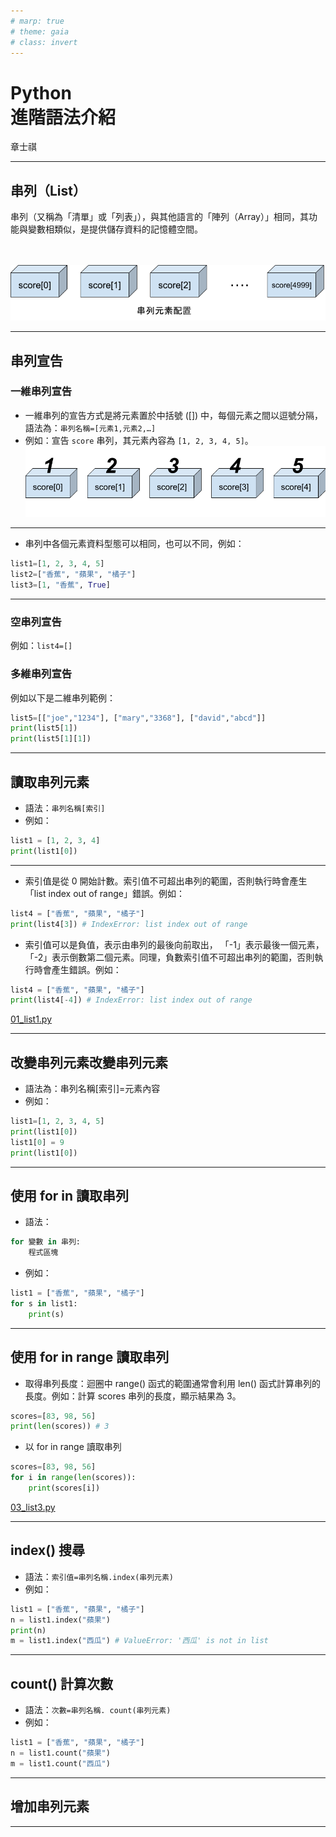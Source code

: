 ```yaml
---
# marp: true
# theme: gaia
# class: invert
---
```


# Python</br>進階語法介紹

章士祺

---

## 串列（List）

串列（又稱為「清單」或「列表」），與其他語言的「陣列（Array）」相同，其功能與變數相類似，是提供儲存資料的記憶體空間。

</br></br>![01_串列元素配置](./icons/01_串列元素配置.png)

---

## 串列宣告

### 一維串列宣告

- 一維串列的宣告方式是將元素置於中括號 ([]) 中，每個元素之間以逗號分隔，語法為：`串列名稱=[元素1,元素2,…]`
- 例如：宣告 `score` 串列，其元素內容為 `[1, 2, 3, 4, 5]`。
![01_串列元素內容](./icons/01_串列元素內容.png)

---

- 串列中各個元素資料型態可以相同，也可以不同，例如：

```python
list1=[1, 2, 3, 4, 5]
list2=["香蕉", "蘋果", "橘子"]
list3=[1, "香蕉", True]
```

---

### 空串列宣告

例如：`list4=[]`

### 多維串列宣告

例如以下是二維串列範例：

```python
list5=[["joe","1234"], ["mary","3368"], ["david","abcd"]]
print(list5[1])
print(list5[1][1])
```

---

## 讀取串列元素

- 語法：`串列名稱[索引]`
- 例如：

```python
list1 = [1, 2, 3, 4]
print(list1[0])
```

---

- 索引值是從 0 開始計數。索引值不可超出串列的範圍，否則執行時會產生「list index out of range」錯誤。例如：

```python
list4 = ["香蕉", "蘋果", "橘子"]
print(list4[3]) # IndexError: list index out of range
```

- 索引值可以是負值，表示由串列的最後向前取出， 「-1」表示最後一個元素，「-2」表示倒數第二個元素。同理，負數索引值不可超出串列的範圍，否則執行時會產生錯誤。例如：

```python
list4 = ["香蕉", "蘋果", "橘子"]
print(list4[-4]) # IndexError: list index out of range
```

[01_list1.py](sample_codes/part2/01_list1.py)

---

## 改變串列元素改變串列元素

- 語法為：串列名稱[索引]=元素內容
- 例如：

```python
list1=[1, 2, 3, 4, 5]
print(list1[0])
list1[0] = 9
print(list1[0])
```

---

## 使用 for in 讀取串列

- 語法：

```python
for 變數 in 串列:
    程式區塊
```

- 例如：

```python
list1 = ["香蕉", "蘋果", "橘子"]
for s in list1:
    print(s)
```

---

## 使用 for in range 讀取串列

- 取得串列長度：迴圈中 range() 函式的範圍通常會利用 len() 函式計算串列的長度。例如：計算 scores 串列的長度，顯示結果為 3。

```python
scores=[83, 98, 56]
print(len(scores)) # 3
```

- 以 for in range 讀取串列

```python
scores=[83, 98, 56]
for i in range(len(scores)):
    print(scores[i])
```

[03_list3.py](sample_codes/part2/02_list2.py)

---

## index() 搜尋

- 語法：`索引值=串列名稱.index(串列元素)`
- 例如：

```python
list1 = ["香蕉", "蘋果", "橘子"]
n = list1.index("蘋果")
print(n)
m = list1.index("西瓜") # ValueError: '西瓜' is not in list
```

---

## count() 計算次數

- 語法：`次數=串列名稱. count(串列元素)`
- 例如：

```python
list1 = ["香蕉", "蘋果", "橘子"]
n = list1.count("蘋果")
m = list1.count("西瓜")
```

---

## 增加串列元素

---
